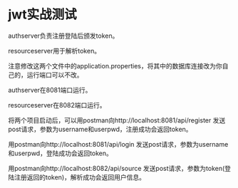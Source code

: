 # jwt实战测试
authserver负责注册登陆后颁发token。

resourceserver用于解析token。

注意修改这两个文件中的application.properties，将其中的数据库连接改为你自己的，运行端口可以不改。

authserver在8081端口运行。

resourceserver在8082端口运行。

将两个项目启动后，可以用postman向http://localhost:8081/api/register 发送post请求，参数为username和userpwd，注册成功会返回token。

用postman向http://localhost:8081/api/login 发送post请求，参数为username和userpwd，登陆成功会返回token。

用postman向http://localhost:8082/api/source 发送post请求，参数为token(登陆注册返回的token)，解析成功会返回用户信息。

